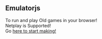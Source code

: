 ## Emulatorjs

To run and play Old games in your browser!
<br/> 
Netplay is Supported!
<br/>
Go [here to start making!](https://alniles.github.io/emulatorjs/)
